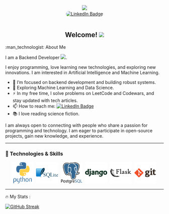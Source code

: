 <div id="header" align="center">
  <img src="https://i.giphy.com/media/v1.Y2lkPTc5MGI3NjExYTZ4cDZ3cm9sYm15aDdnZ2x6dWVmMWRmejg0MzR0NW9hZG56dThqNSZlcD12MV9pbnRlcm5hbF9naWZfYnlfaWQmY3Q9Zw/M9kgjEsLG6LMbYC9dl/giphy.gif" width="130"/>
</div>
<div id="badges" align="center">
  <a href="https://www.linkedin.com/in/uladzimir-radchanka-3635322a2" target="_blank">
    <img src="https://img.shields.io/badge/LinkedIn-%230A66C2?style=flat&logo=linkedin&logoColor=white" alt="LinkedIn Badge" style="border-radius: 15px;"/>
  </a>
</div>
<div align="center">
  <img src="https://komarev.com/ghpvc/?username=Radchanka&style=flat-square&color=blue" alt=""/>
  <h2>
  Welcome!
  <img src="https://media.giphy.com/media/hvRJCLFzcasrR4ia7z/giphy.gif" width="30px"/>
  </h2>
</div>
 :man_technologist: About Me

I am a Backend Developer <img src="https://media.giphy.com/media/WUlplcMpOCEmTGBtBW/giphy.gif" width="30">.

I enjoy programming, love learning new technologies, and exploring new innovations. I am interested in Artificial Intelligence and Machine Learning.

- :telescope: I’m focused on backend development and building robust systems.
- :seedling: Exploring Machine Learning and Data Science.
- :zap: In my free time, I solve problems on LeetCode and Codewars, and stay updated with tech articles.
- :mailbox: How to reach me: [![LinkedIn Badge](https://img.shields.io/badge/-Uladzimir-blue?style=flat&logo=Linkedin&logoColor=white)](https://www.linkedin.com/in/uladzimir-radchanka-3635322a2/)
- :books: I love reading science fiction.

I am always open to connecting with people who share a passion for programming and technology. I am eager to participate in open-source projects, gain new knowledge, and experience.


---
### :wrench: Technologies & Skills

<div align="center">
  <img src="https://github.com/devicons/devicon/blob/master/icons/python/python-original-wordmark.svg" title="Python" alt="Python" width="70" height="70"/>&nbsp;
  <img src="https://github.com/devicons/devicon/blob/master/icons/sqlite/sqlite-original-wordmark.svg" title="SQL" alt="SQL" width="70" height="70"/>&nbsp;
  <img src="https://github.com/devicons/devicon/blob/master/icons/postgresql/postgresql-original-wordmark.svg" title="PostgreSQL" alt="PostgreSQL" width="70" height="70"/>&nbsp;
  <img src="https://github.com/devicons/devicon/blob/master/icons/django/django-plain-wordmark.svg" title="Django" alt="Django" width="70" height="70"/>&nbsp;
  <img src="https://github.com/devicons/devicon/blob/master/icons/flask/flask-original-wordmark.svg" title="Flask" alt="Flask" width="70" height="70"/>&nbsp;
  <img src="https://github.com/devicons/devicon/blob/master/icons/git/git-original-wordmark.svg" title="Git" alt="Git" width="70" height="70"/>&nbsp;
</div>

---

:fire: My Stats :

[![GitHub Streak](http://github-readme-streak-stats.herokuapp.com?user=Radchanka&theme=dark&background=000000)](https://git.io/streak-stats)
